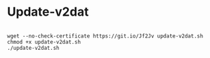 # Update-v2dat

```

wget --no-check-certificate https://git.io/Jf2Jv update-v2dat.sh
chmod +x update-v2dat.sh
./update-v2dat.sh

```
